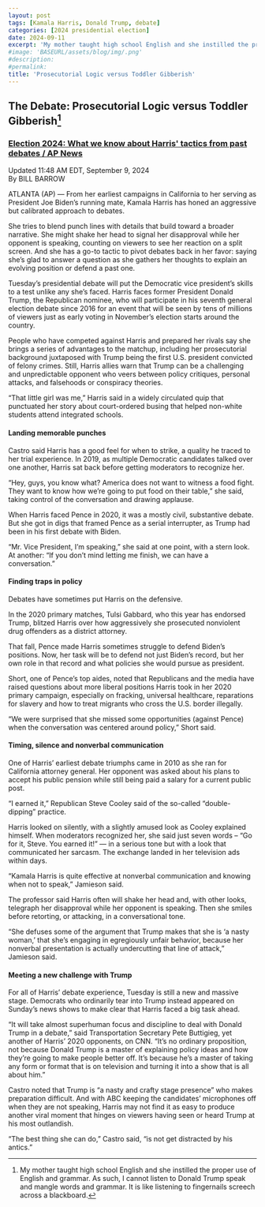 ```yaml
---
layout: post
tags: [Kamala Harris, Donald Trump, debate]
categories: [2024 presidential election]
date: 2024-09-11
excerpt: 'My mother taught high school English and she instilled the proper use of English and grammar. As such, I  cannot listen to Donald Trump speak and mangle words and grammar. It is like listening to fingernails screech across a blackboard.'
#image: 'BASEURL/assets/blog/img/.png'
#description:
#permalink:
title: 'Prosecutorial Logic versus Toddler Gibberish'
---
```


## The Debate: Prosecutorial Logic versus Toddler Gibberish[^11]

[^11]: My mother taught high school English and she instilled the proper use of English and grammar. As such, I  cannot listen to Donald Trump speak and mangle words and grammar. It is like listening to fingernails screech across a blackboard. 

### [Election 2024: What we know about Harris' tactics from past debates / AP News](https://apnews.com/article/harris-debate-approach-trump-matchup-240d0978bd7d38d9757b5d314359b7d0)

Updated 11:48 AM EDT, September 9, 2024<br />By  BILL BARROW

ATLANTA (AP) — From her earliest campaigns in California to her serving as President Joe
Biden’s running mate, Kamala Harris has honed an aggressive but calibrated approach to debates.

She tries to blend punch lines with details that build toward a broader narrative. She might
shake her head to signal her disapproval while her opponent is speaking, counting on viewers
to see her reaction on a split screen. And she has a go-to tactic to pivot debates back in
her favor: saying she’s glad to answer a question as she gathers her thoughts to explain
an evolving position or defend a past one.

Tuesday’s presidential debate will put the Democratic vice president’s skills to a test
unlike any she’s faced. Harris faces former President Donald Trump, the Republican nominee,
who will participate in his seventh general election debate since 2016 for an event that
will be seen by tens of millions of viewers just as early voting in November’s election
starts around the country.

People who have competed against Harris and prepared her rivals say she brings a
series of advantages to the matchup, including her prosecutorial background juxtaposed
with Trump being the first U.S. president convicted of felony crimes. Still, Harris
allies warn that Trump can be a challenging and unpredictable opponent who veers
between policy critiques, personal attacks, and falsehoods or conspiracy theories.

“That little girl was me,” Harris said in a widely circulated quip that punctuated
her story about court-ordered busing that helped non-white students attend integrated schools.

#### Landing memorable punches

Castro said Harris has a good feel for when to strike, a quality he traced to her
trial experience. In 2019, as multiple Democratic candidates talked over one another,
Harris sat back before getting moderators to recognize her.

“Hey, guys, you know what? America does not want to witness a food fight. They
want to know how we’re going to put food on their table,” she said, taking control
of the conversation and drawing applause.

When Harris faced Pence in 2020, it was a mostly civil, substantive debate. But
she got in digs that framed Pence as a serial interrupter, as Trump had been in
his first debate with Biden.

“Mr. Vice President, I’m speaking,” she said at one point, with a stern look.
At another: “If you don’t mind letting me finish, we can have a conversation.”

#### Finding traps in policy

Debates have sometimes put Harris on the defensive.

In the 2020 primary matches, Tulsi Gabbard, who this year has endorsed Trump,
blitzed Harris over how aggressively she prosecuted nonviolent drug offenders
as a district attorney.

That fall, Pence made Harris sometimes struggle to defend Biden’s positions. 
Now, her task will be to defend not just Biden’s record, but her own role in that 
record and what policies she would pursue as president.

Short, one of Pence’s top aides, noted that Republicans and the media have raised
questions about more liberal positions Harris took in her 2020 primary campaign,
especially on fracking, universal healthcare, reparations for slavery and how to
treat migrants who cross the U.S. border illegally.

“We were surprised that she missed some opportunities (against Pence) when the
conversation was centered around policy,” Short said.

#### Timing, silence and nonverbal communication

One of Harris’ earliest debate triumphs came in 2010 as she ran for California
attorney general. Her opponent was asked about his plans to accept his public
pension while still being paid a salary for a current public post.

“I earned it,” Republican Steve Cooley said of the so-called “double-dipping” practice.

Harris looked on silently, with a slightly amused look as Cooley explained himself.
When moderators recognized her, she said just seven words – “Go for it, Steve. You
earned it!” — in a serious tone but with a look that communicated her sarcasm. The
exchange landed in her television ads within days.

“Kamala Harris is quite effective at nonverbal communication and knowing when not to
speak,” Jamieson said.

The professor said Harris often will shake her head and, with other looks, telegraph
her disapproval while her opponent is speaking. Then she smiles before retorting, or
attacking, in a conversational tone.

“She defuses some of the argument that Trump makes that she is ‘a nasty woman,’ that
she’s engaging in egregiously unfair behavior, because her nonverbal presentation is
actually undercutting that line of attack,” Jamieson said.

#### Meeting a new challenge with Trump

For all of Harris’ debate experience, Tuesday is still a new and massive stage. Democrats who ordinarily tear into Trump instead appeared on Sunday’s news shows to make clear that Harris faced a big task ahead.

“It will take almost superhuman focus and discipline to deal with Donald Trump in a debate,” said Transportation Secretary Pete Buttigieg, yet another of Harris’ 2020 opponents, on CNN. “It’s no ordinary proposition, not because Donald Trump is a master of explaining policy ideas and how they’re going to make people better off. It’s because he’s a master of taking any form or format that is on television and turning it into a show that is all about him.”

Castro noted that Trump is “a nasty and crafty stage presence” who makes preparation difficult. And with ABC keeping the candidates’ microphones off when they are not speaking, Harris may not find it as easy to produce another viral moment that hinges on viewers having seen or heard Trump at his most outlandish.

“The best thing she can do,” Castro said, “is not get distracted by his antics.”
